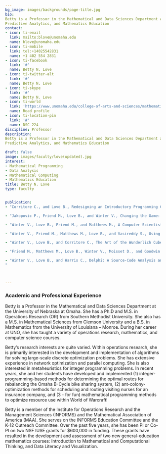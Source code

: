 ```yaml
---
bg_image: images/backgrounds/page-title.jpg
bio: 
Betty is a Professor in the Mathematical and Data Sciences Department at the University of Nebraska at Omaha. Her research interests include Mathematical Programming and Optimization,
Predictive Analytics, and Mathematics Education
contact:
- icon: ti-email
  link: mailto:blove@unomaha.edu
  name: blove@unomaha.edu
- icon: ti-mobile
  link: tel:+14025542831
  name: +1 402 554 2831
- icon: ti-facebook
  link: '#'
  name: Betty N. Love
- icon: ti-twitter-alt
  link: '#'
  name: Betty N. Love
- icon: ti-skype
  link: '#'
  name: Betty N. Love
- icon: ti-world
  link: 'https://www.unomaha.edu/college-of-arts-and-sciences/mathematics/about-us/directory/betty-love.php'
  name: Read profile
- icon: ti-location-pin
  link: '#'
  name: DSC 224
discipline: Professor
description: 
Betty is a Professor in the Mathematical and Data Sciences Department at the University of Nebraska at Omaha. Her research interests include Mathematical Programming and Optimization,
Predictive Analytics, and Mathematics Education

draft: false
image: images/faculty/love(updated).jpg
interest:
- Mathematical Programming
- Data Analysis
- Mathematical Computing
- Mathematics Education
title: Betty N. Love
type: faculty


publication: 
- "Corritore C., and Love B., Redesigning an Introductory Programming Course to Facilitate Effective Student Learning: A Case Study, Journal of Information Technology Education: Innovations in Practice, 19(1), 91-135 (2020)."

- "Jakopovic P., Friend M., Love B., and Winter V., Changing the Game: Teaching Elementary Mathematics Through Coding, Proceedings of the Society for Information Technology & Teacher Education International Conference, 55-60 (2019)."

- "Winter V., Love B., Friend M., and Matthews M., A Computer Scientist Teaches Gen Ed Math, Proceedings of the 2019 International Conference on Computational Science and Computational Intelligence (CSCI), 793-799 (2019)."

- "Winter V., Friend M., Matthews M., Love B., and Vasireddy S., Using Visualization to Reduce the Cognitive Load of Threshold Concepts in Computer Programming, Proceedings of the 2019 IEEE Frontiers in Education Conference (2019)."

- "Winter V., Love B., and Corritore C., The Art of the Wunderlich Cube and the Development of Spatial Abilities, International Journal of Child-Computer Interaction, 18(1), 1-7 (2018)."

- "Friend M., Matthews M., Love B., Winter V., Moisset D., and Goodwin I., Bricklayer: Elementary Students Learn Math Through Programming and Art, Proceedings of the 49th ACM Technical Symposium on Computer Science Education (SIG-CSE), 628-633 (2018)."

- "Winter V., Love B., and Harris C., Delphi: A Source-Code Analysis and Manipulation System for Brick-Layer, Proceedings of the Twenty-Ninth International Conference on Software Engineering and Knowledge Engineering (SEKE), Pittsburgh, Pennsylvania (2017).
"



---
```


### Academic and Professional Experience

Betty is a Professor in the Mathematical and Data Sciences Department at the University of Nebraska at Omaha. She has a Ph.D and M.S. in Operations Research (OR) from Southern Methodist University. She also has a M.S. in Mathematical Sciences from Clemson University and a B.S. in Mathematics from the University of Louisiana – Monroe. During her career at UNO, she has taught a variety of operations research, mathematics, and computer science courses.  

Betty’s research interests are quite varied. Within operations research, she is primarily interested in the development and implementation of algorithms for solving large-scale discrete optimization problems. She has extensive experience in network optimization and parallel computing. She is also interested in metaheuristics for integer programming problems. In recent years, she and her students have developed and implemented (1) integer-programming-based methods for determining the optimal routes for rebalancing the Omaha B-Cycle bike sharing system, (2) ant-colony-optimization methods for scheduling and routing visiting nurses for an insurance company, and (3 - for fun) mathematical programming methods to optimize resource use within World of Warcraft!

Betty is a member of the Institute for Operations Research and the Management Sciences (INFORMS) and the Mathematical Association of America (MAA). She serves on the INFORMS Education Committee and the K-12 Outreach Committee. Over the past five years, she has been PI or Co-PI on two NSF IUSE grants for $600,000 in funding. These grants have resulted in the development and assessment of two new general-education mathematics courses: Introduction to Mathematical and Computational Thinking, and Data Literacy and Visualization.



